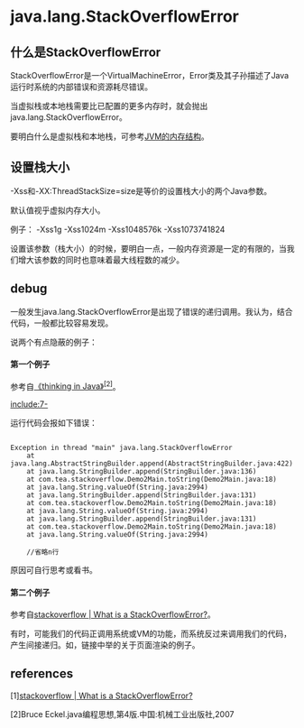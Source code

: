 # java.lang.StackOverflowError

## 什么是StackOverflowError

StackOverflowError是一个VirtualMachineError，Error类及其子孙描述了Java运行时系统的内部错误和资源耗尽错误。

当虚拟栈或本地栈需要比已配置的更多内存时，就会抛出java.lang.StackOverflowError。

要明白什么是虚拟栈和本地栈，可参考[JVM的内存结构](../java.lang/java-memory-structure.html)。


## 设置栈大小

-Xss和-XX:ThreadStackSize=size是等价的设置栈大小的两个Java参数。

默认值视乎虚拟内存大小。

例子：
-Xss1g
-Xss1024m
-Xss1048576k
-Xss1073741824

设置该参数（栈大小）的时候，要明白一点，一般内存资源是一定的有限的，当我们增大该参数的同时也意味着最大线程数的减少。


## debug

一般发生java.lang.StackOverflowError是出现了错误的递归调用。我认为，结合代码，一般都比较容易发现。

说两个有点隐蔽的例子：

#### 第一个例子

参考自[《thinking in Java》<sup>[2]<sup>](#references)。

[include:7-](../../javacode/src/main/java/com/tea/stackoverflow/Demo2Main.java)

运行代码会报如下错误：

~~~

Exception in thread "main" java.lang.StackOverflowError
	at java.lang.AbstractStringBuilder.append(AbstractStringBuilder.java:422)
	at java.lang.StringBuilder.append(StringBuilder.java:136)
	at com.tea.stackoverflow.Demo2Main.toString(Demo2Main.java:18)
	at java.lang.String.valueOf(String.java:2994)
	at java.lang.StringBuilder.append(StringBuilder.java:131)
	at com.tea.stackoverflow.Demo2Main.toString(Demo2Main.java:18)
	at java.lang.String.valueOf(String.java:2994)
	at java.lang.StringBuilder.append(StringBuilder.java:131)
	at com.tea.stackoverflow.Demo2Main.toString(Demo2Main.java:18)
	at java.lang.String.valueOf(String.java:2994)

	//省略n行

~~~

原因可自行思考或看书。

#### 第二个例子

参考自[stackoverflow | What is a StackOverflowError?][link: 1]。

有时，可能我们的代码正调用系统或VM的功能，而系统反过来调用我们的代码，产生间接递归。如，链接中举的关于页面渲染的例子。



## references

[1][stackoverflow | What is a StackOverflowError?][link: 1]

[2]Bruce Eckel.java编程思想,第4版.中国:机械工业出版社,2007


[link: 1]: https://stackoverflow.com/questions/214741/what-is-a-stackoverflowerror






